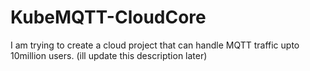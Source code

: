 # KubeMQTT-CloudCore
I am trying to create a cloud project that can handle MQTT traffic upto 10million users. (ill update this description later) 
